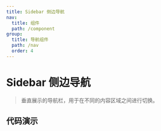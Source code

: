 ```yaml
---
title: Sidebar 侧边导航
nav:
  title: 组件
  path: /component
group:
  title: 导航组件
  path: /nav
  order: 4
---
```


# Sidebar 侧边导航

> 垂直展示的导航栏，用于在不同的内容区域之间进行切换。

## 代码演示

<code src="./__fixtures__/basic.tsx"></code>

<API></API>
